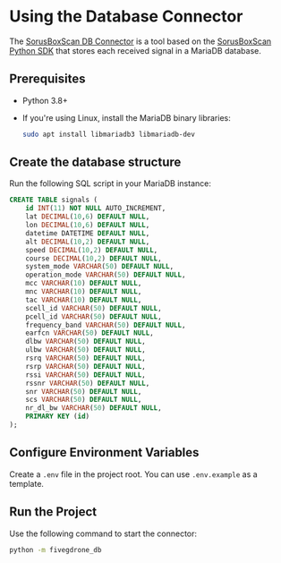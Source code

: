 # Using the Database Connector

The [SorusBoxScan DB Connector](https://github.com/aferre88/5gdrone-sdk) is a tool based on the [SorusBoxScan Python SDK](2sdk.md) that stores each received signal in a MariaDB database.

## Prerequisites

- Python 3.8+
- If you're using Linux, install the MariaDB binary libraries:

    ``` sh
    sudo apt install libmariadb3 libmariadb-dev
    ```

## Create the database structure

Run the following SQL script in your MariaDB instance:

``` sql
CREATE TABLE signals (
    id INT(11) NOT NULL AUTO_INCREMENT,
    lat DECIMAL(10,6) DEFAULT NULL,
    lon DECIMAL(10,6) DEFAULT NULL,
    datetime DATETIME DEFAULT NULL,
    alt DECIMAL(10,2) DEFAULT NULL,
    speed DECIMAL(10,2) DEFAULT NULL,
    course DECIMAL(10,2) DEFAULT NULL,
    system_mode VARCHAR(50) DEFAULT NULL,
    operation_mode VARCHAR(50) DEFAULT NULL,
    mcc VARCHAR(10) DEFAULT NULL,
    mnc VARCHAR(10) DEFAULT NULL,
    tac VARCHAR(10) DEFAULT NULL,
    scell_id VARCHAR(50) DEFAULT NULL,
    pcell_id VARCHAR(50) DEFAULT NULL,
    frequency_band VARCHAR(50) DEFAULT NULL,
    earfcn VARCHAR(50) DEFAULT NULL,
    dlbw VARCHAR(50) DEFAULT NULL,
    ulbw VARCHAR(50) DEFAULT NULL,
    rsrq VARCHAR(50) DEFAULT NULL,
    rsrp VARCHAR(50) DEFAULT NULL,
    rssi VARCHAR(50) DEFAULT NULL,
    rssnr VARCHAR(50) DEFAULT NULL,
    snr VARCHAR(50) DEFAULT NULL,
    scs VARCHAR(50) DEFAULT NULL,
    nr_dl_bw VARCHAR(50) DEFAULT NULL,
    PRIMARY KEY (id)
);
```

## Configure Environment Variables
Create a `.env` file in the project root. You can use `.env.example` as a template.

## Run the Project
Use the following command to start the connector:

```sh
python -m fivegdrone_db
```
